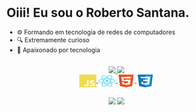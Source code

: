  # Oiii! Eu sou o Roberto Santana.
 
  - ⚙ Formando em tecnologia de redes de computadores
  - 🔍 Extremamente curioso 
  - 💖 Apaixonado por tecnologia 
  ##
<div align="center">
  <a href="https://github.com/betosouza">
  <img height="150em" src="https://github-readme-stats.vercel.app/api/top-langs/?username=betosouza&layout=compact&langs_count=7&theme=dark"/>
  <img height="150em" src="https://github-readme-stats.vercel.app/api?username=betosouza&show_icons=true&theme=dark&include_all_commits=true&count_private=true"/>
   
</div>
 
 <div align="center">
  <img align="center" alt="Beto-Js" height="30" width="40" src="https://raw.githubusercontent.com/devicons/devicon/master/icons/javascript/javascript-plain.svg">
  <img align="center" alt="beto-React" height="30" width="40" src="https://raw.githubusercontent.com/devicons/devicon/master/icons/react/react-original.svg">
  <img align="center" alt="beto-HTML" height="30" width="40" src="https://raw.githubusercontent.com/devicons/devicon/master/icons/html5/html5-original.svg">
  <img align="center" alt="beto-CSS" height="30" width="40" src="https://raw.githubusercontent.com/devicons/devicon/master/icons/css3/css3-original.svg">
  </div>
  
 ###
  
<div align="center"> 
  <a href = "mailto:contato@robertosant@gmail.com"><img src="https://img.shields.io/badge/Gmail-D14836?style=for-the-badge&logo=gmail&logoColor=white" target="_blank"></a>
  <a href="https://www.linkedin.com/in/rafaella-ballerini-45875016a" target="_blank"><img src="https://img.shields.io/badge/-LinkedIn-%230077B5?style=for-the-badge&logo=linkedin&logoColor=white" target="_blank"></a> 
  
 
 
 
</div>



